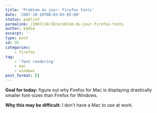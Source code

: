 ```yaml
---
title: 'Problem du jour: Firefox fonts'
date: '2007-10-10T08:03:03-05:00'
status: publish
permalink: /2007/10/10/problem-du-jour-firefox-fonts
author: Eddie
excerpt: ''
type: post
id: 35
categories:
    - firefox
tag:
    - 'font rendering'
    - mac
    - windows
post_format: []
---
```

**Goal for today:** figure out why Firefox for Mac is displaying drastically smaller font-sizes than Firefox for Windows.

**Why this may be difficult:** I don't have a Mac to use at work.